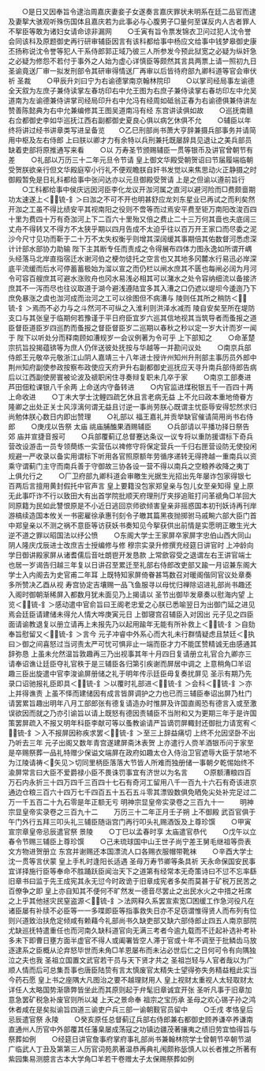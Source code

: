 <!-- { "loadSidebar": true } -->
　　○是日又因奉旨令逮治周嘉庆妻妾子女遂奏言嘉庆罪状未明系在廷二品官而逮及妻挐大骇观听殊伤国体且嘉庆若为此事必与心腹男子□量何至谋反内人古者罪人不挐臣等敢为诸妇女请命谅非漏网
　　○壬寅有旨令票发锦衣卫问过犯人沈令誉会同该科及原题御史再行研审辅臣因言有该科都给事中杨应文给事中钱梦皋御史康丕扬称说沈令誉等犯人干系侍郎郭正域乃彼三人所参发今预此狱宽之必疑为纵奸急之必疑为修怨不若付于事外之人始为虚心详慎臣等颇然其言具两票上请一照初九日  圣谕竟送厂审一拟发刑部令其研审得情送厂再审以后皆待府部九卿科道等官会审伏祈  圣裁
　　○甲辰升刘曰宁为右谕德掌南京翰林院印
　　○以掌司经局事左谕德全天叙为左庶子兼侍读掌左春坊印右中允王图为右庶子兼侍读掌右春坊印左中允吴道南为左谕德兼侍讲掌司经局印升右中允冯有经周如砥翁正春为右谕德俱兼侍讲左赞善陈懿典为右中允兼编修其王图吴道南冯有经  东宫讲读俱如故
　　○巡抚南赣右佥都御史李如华巡抚江西右副都御史夏良心俱以病乞休俱不允
　　○辅臣以年终将讲过经书讲章类写进呈备览　　○乙巳刑部尚书萧大亨辞兼摄兵部事务并请简用中枢及左右侍郎  上曰朕以卿才力有余特以兵刑兼托既屡辞具见退让之美兵部员缺着吏部将原推通写来看
　　○以  万寿圣节颁赐辅臣一贯等银币及讲官曾朝节有差
　　○礼部以万历三十二年元旦令节请  皇上御文华殿受朝贺诏曰节届履端临朝受贺朕欲亲行但文华殿庭窄小行礼不便观瞻朕自奸书发觉以来焦思动火正静摄之时御殿暂免是日礼科都给事中张问达亦以元旦御殿受贺请  上是之但谕以遵前旨行
　　○工科都给事中侯庆远因河臣李化龙议开泇河属之直河以避河险而□费颇啬期功太速遂上＜锍-釒＞曰泇之不可不开也明甚舒应龙刘东星业已再试之而利矣然开泇之工虽不得比绩安平其视南阳之役则不啻等而过焉安平费至钜万南阳改浚百四十里为费四十万有奇泇河上下二百六十里殆又倍之费止二十三万何其啬也夫底阔三丈舟不得转又不得方不太狭乎期以四月告成不太迫乎往以百万开王家口而尽委之泥沙今尺寸见功而靳于二十万不太失权衡乎则增其深阔缓其事期倍其佑数督河悉虑深计计部水部协力助输  陛下主其断专任而责成之令得展布四体力图永逸如所谓开嵎头经落马北岸直指宿迁水谢河伯之梗勿徒托之空言也又其地多冈麓水行易迅必岸深底平流缓而后水可停蓄蓄极始为溜以宣之而仍栏以闸水庶其不匮也每闸必阔为月河令可容百艘庶其可避水涨败舟也冈水易浅必相其可以潴水之处令容纳细流以备接济庶其不一泻而尽也往议取道于湖今避浅遵陆宜多其入漕之口仍遮以堤坝今逶迤乃下庶免暴涨之虞也泇河成而治河之工可以徐图但不病漕与  陵则任其所之稍防＜锍-釒＞焉而不必力与之斗然河不可纵之入淮利则洪泽水减而  陵自安矣至所在堤防支口与其张皇于临期何若豫谨于平日府臣宜岁六巡其信地视其当筑导者而蚤报之道臣督臣道臣岁四巡酌而蚤报之督臣督臣岁二巡期以春秋之秒以定一岁大计而岁一闻于  陛下以听处分而释南顾如漕规岁一会议例著为令可乎  上下部知之
　　○命革楚宗抗旨投揭蕴锛等为庶人仍伴送彼处抚按与华越等一并勘问议处
　　○南京兵部侍郎王元敬卒元敬浙江山阴人嘉靖三十八年进士授许州知州升刑部主事历员外郎中荆州知府副使参政按察布政使应天府尹升右副都御史巡抚应天寻升南兵部侍郎告病后以江西副使房寰被论波及禠职闲住寻奏辩复职未几卒于家
　　○南京工部奏进芦田佃粒课银八千余两  上命送内守备转进
　　○内官监进煤税银五千一百四十两  上命收进
　　○丁未大学士沈鲤四疏乞休且言老病无益  上不允曰政本重地倚眷方隆卿之出处正关士风淳漓何谓无益且讨逆一事尚劳朕心既谓主忧臣辱安得恝然求归尚勉体朕心数日内即出赞理
　　○礼部以  福王嘉礼并贡举缺官催请简用尚书右侍郎
　　○庚戌以告祭  太庙  祧庙脯醢果酒赐辅臣　　
○兵部请以平播功择日祭告  郊  庙并宣捷音报可
　　○兵部覆蓟辽总督蹇达条议一议专将以重防援谓标下奇兵营改设游击一员专领蕳练一实营伍以禆修守将保定营兵一千归右匣营设防无使投闲规避一严收录以备实用谓标下听用各官照原额年劳循序递转无得搀越一重南兵以资乘守谓蓟门主守而南兵善于守御故三协各设一营不得以南兵之空粮养收降之夷丁  上俱允行之
　　○厂卫府部九卿科道会审皦生光据生光招出先年屡诈包家得银七百两后言擅用黄封假托中官声言  皇上要籍没包家郑皇亲与包儿女至亲知得  皇上原无此事吓诈不行以致田大有出首学院批顺天府理刑厅夹拶追赃打问革禠角□羊回大同原籍为民如此讐恨原是不小近日逃回京师欲倾害皇亲非摇惑国本初刊妖诗再刊岸游槁续造国本攸关一书密雇徐承惠刊刻令子皦其篇黑夜抛掷驸马戚畹六部大臣门首中郑皇亲以不测之祸不意臣等访获妖书奏知见今挐获供出前情是实愿明正皦生光大逆不道之罪以昭国法以纾公愤
　　○东阁大学士王家屏卒家屏字忠伯山西大同山阴人隆庆戊辰进士改庶吉士授编修与修  穆宗实录升修撰充经筵日讲官时  上冲龄向学日御讲殿家屏从诸耆儒后音吐朗鬯开发恳款  上常歛容受之退谓左右王讲官端士也居一岁谒告归越三年复以日讲召至累迁至礼部右侍郎改吏部又踰一月诏兼东阁大学士入内阁去为史官甫二年耳  上既特知家屏倚眷甚笃数召对暖阁偕同官议处章奏多所赞决乙酉从视  寿宫协定吉壤赐一品飞鱼服寻以母忧归禅除诏进礼部尚书趣还入阁时御朝渐稀屏入都数月犹未面见乃上揭请以  圣节出御毕发章奏以慰海内望  上览＜锍-釒＞感动遣中官俞旨曰王阁老忠爱之心朕已悉喻翌日为出御门延之进见焉会廷臣请建储未得允人情大哗庚寅元日  上御寝宫召辅臣入对因出  元子见之四臣面请谕教退复以册立请再上未报先乃以起用踰年无能有所补救上＜锍-釒＞自劾奉旨慰留又＜锍-釒＞言今  元子冲睿中外系心而大礼未行群情疑虑且禁廷＜执曰＞御之间喜怒过当诃责太严可忧可惧非止一端而臣才力不能匡赞精诚无由感通其辞弥恳  上虽未允然温旨敦趣再三乃出视事其年十月四日复请册立礼官合九卿亦三请奉诏谯让廷臣夺礼官秩于是三辅臣各归第引疾谢而屏居中调之  上意稍角□羊诏趣三臣出旋遣中官李浚谕屏册储之礼于明年传示廷臣毋复奏扰屏见  圣示有期乃先录口诏驰报礼臣即具＜锍-釒＞以覆时礼部进＜锍-釒＞会科＜锍-釒＞亦上并得谯责  上虽不怿而建储因有成言皆屏调护之力也已而三辅臣奉诏出屏乃杜门请罢累旨趣出明年八月工部郎张有德复请造办时惟屏及许国直阁恐有德言入或至激误欲因而就之乃亦引谕旨以请上既怒有德因责辅臣不当附和又为更期三年于是许国策罢屏疏入不报又明年科臣李献可等以蚤教谕请严旨谪罚屏輙封还御批力请宽宥＜锍-釒＞入不报屏因称疾求罢＜锍-釒＞至三上辞益痛切  上终不允因坚卧不出乃听去三年  元子出阁又数年青宫遂建屏斋沐表贺  上亦遣行人赍羊酒银币问于家至是卒赐祭葬一品礼特赠少保谥文端屏在政府如趣太仓入侍治卫官遮辱大臣于禁地不为江陵请祷＜矢见＞切同里柄臣落落大节皆人所难而独册储一事朝夕乾惕始终不渝屏常言曰大臣不爱爵禄小臣不畏诛罚事宜有济世以为名言
　　○原额漕粮四百万石内永折三十四万四千三百四十七石有奇河工留用八千一百九十六石有奇该进京通边仓粮三百六十四万七千四百五十五石五斗零其漂毁数俱免晒免尖处补完足过二万一千五百二十九石零是年正额无亏
明神宗显皇帝实录卷之三百九十一
　　明神宗显皇帝实录卷之三百九十二
　　万历三十二年正月壬子朔  上不御殿  武百官俱于午门外行五拜三叩头礼三辅臣随诣宫门再行叩头礼赐酒饭及上尊珍馔
　　○甲寅  宣宗章皇帝忌辰遣官祭  景陵
　　○丁巳以孟春时享  太庙遣官恭代
　　○戊午以立春令节赐三辅臣上尊珍馔
　　○己未琉球国中山王世子尚宁差王舅毛继祖等赍表文方物进贺册立  东宫并谢赐还本国漂流人口各赐衣服帽带靴袜
　　○辛酉大学士沈一贯等言伏蒙  皇上手札时逢阳长适遇  圣母万寿节卿等条具祈  天永命保国安民事宜详择施行臣等奉命不胜踊跃臣闻治天下之道第有经常本无奇策诗曰不愆不忘率繇旧章书曰监于先王成宪其永无愆今时政诡于旧章成宪者多矣而莫甚于矿税万民苦之百僚争之即  皇上亦自知其不便何不旷然发一德音尽罢止之出民水火之中措之衽席之上乎其他拯灾民窒盗源＜锍-釒＞法网释久系罢宣索宽□困缓工作急河役凡在诸臣屡有补牍不必臣等一一多喋即臣等指事救失日亦不足窃谓惟得贤人而布列有位则兴道致治扶危定倾咸有赖藉今礼部尚书久缺吏部又缺六部侍郎止四五人南京部院尤缺巡抚特遣重任也而河南久缺科道官向无满三考者今逾九载而不迁起补选补考补多未下即曹日壅方面半虚官不得人或阖署皆空人滞于官或十年不调至于批鳞齿马放逐逮系之臣概从沦弃怒毕世而未角□羊恩屡布而未沾必世后仁之日何可令有向隅独泣之夫也我  圣祖立国置文武官若干员与天下贤才共之  圣祖岂轻与人官者哉以为广顺人情而后可总集吾事也唐臣陆贽有言太慎废官太精失士望得弥失务精益粗此实当今药石愿  皇上书之座隅大凡图治之要不越理财用人  皇上视财太重视人太轻取财太详任人太略国势渐隳弊皆坐此而其原则起于弁髦旧章诚宜开张  圣听凡事于旧章加意急罢矿税急补废官则所以凝  上天之景命奉  祖宗之宝历承  圣母之欢心锡子孙之鸿休者咸在是矣拟谕旨四道三谕吏户兵三部一谕朝觐官员留中
　　○壬戌  孝恪皇后忌辰遣官祭  永陵
　　○癸亥原任总督蓟辽兵部右侍郎兼右都御史顾养谦卒养谦南直通州人历官中外部覆其任藩臬屡成荡寇之功镇边疆茂著攘夷之绩旧劳宜恤得旨与祭葬如例
　　○经筵日讲官詹事府掌府事礼部尚书兼翰林院学士曾朝节卒朝节湖广临武人丁丑及第第三人历官词苑夙著温恭再典礼闱颇称毖慎人以长者推之所著有紫园集易测臆言古本大学角□羊若干卷赠太子太保赐祭葬如例
